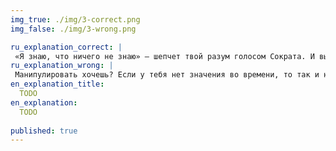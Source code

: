 ```yaml
---
img_true: ./img/3-correct.png
img_false: ./img/3-wrong.png

ru_explanation_correct: |
 «Я знаю, что ничего не знаю» — шепчет твой разум голосом Сократа. И вы оба правы: значения между точками неизвестны, а значит в этом случае их может соединять аккуратная прямая.
ru_explanation_wrong: |
 Манипулировать хочешь? Если у тебя нет значения во времени, то так и напиши. Но не вводи людей в заблуждение формой графика.
en_explanation_title:
  TODO
en_explanation:
  TODO
  
published: true
---
```


